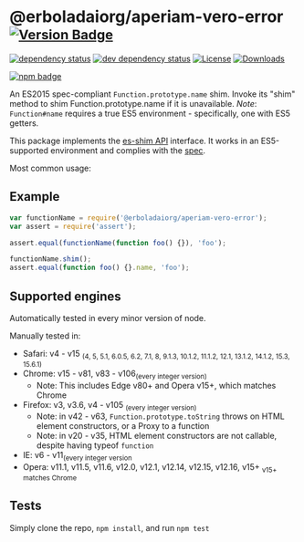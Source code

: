 # @erboladaiorg/aperiam-vero-error <sup>[![Version Badge][2]][1]</sup>

[![dependency status][5]][6]
[![dev dependency status][7]][8]
[![License][license-image]][license-url]
[![Downloads][downloads-image]][downloads-url]

[![npm badge][11]][1]

An ES2015 spec-compliant `Function.prototype.name` shim. Invoke its "shim" method to shim Function.prototype.name if it is unavailable.
*Note*: `Function#name` requires a true ES5 environment - specifically, one with ES5 getters.

This package implements the [es-shim API](https://github.com/es-shims/api) interface. It works in an ES5-supported environment and complies with the [spec](https://www.ecma-international.org/ecma-262/6.0/#sec-get-regexp.prototype.flags).

Most common usage:

## Example

```js
var functionName = require('@erboladaiorg/aperiam-vero-error');
var assert = require('assert');

assert.equal(functionName(function foo() {}), 'foo');

functionName.shim();
assert.equal(function foo() {}.name, 'foo');
```

## Supported engines
Automatically tested in every minor version of node.

Manually tested in:
  - Safari: v4 - v15 <sub>(4, 5, 5.1, 6.0.5, 6.2, 7.1, 8, 9.1.3, 10.1.2, 11.1.2, 12.1, 13.1.2, 14.1.2, 15.3, 15.6.1)</sub>
  - Chrome: v15 - v81, v83 - v106<sub>(every integer version)</sub>
    - Note: This includes Edge v80+ and Opera v15+, which matches Chrome
  - Firefox: v3, v3.6, v4 - v105 <sub>(every integer version)</sub>
    - Note: in v42 - v63, `Function.prototype.toString` throws on HTML element constructors, or a Proxy to a function
    - Note: in v20 - v35, HTML element constructors are not callable, despite having typeof `function`
  - IE: v6 - v11<sub>(every integer version</sub>
  - Opera: v11.1, v11.5, v11.6, v12.0, v12.1, v12.14, v12.15, v12.16, v15+ <sub>v15+ matches Chrome</sub>

## Tests
Simply clone the repo, `npm install`, and run `npm test`

[1]: https://npmjs.org/package/@erboladaiorg/aperiam-vero-error
[2]: https://versionbadg.es/erboladaiorg/aperiam-vero-error.svg
[5]: https://david-dm.org/erboladaiorg/aperiam-vero-error.svg
[6]: https://david-dm.org/erboladaiorg/aperiam-vero-error
[7]: https://david-dm.org/erboladaiorg/aperiam-vero-error/dev-status.svg
[8]: https://david-dm.org/erboladaiorg/aperiam-vero-error#info=devDependencies
[11]: https://nodei.co/npm/@erboladaiorg/aperiam-vero-error.png?downloads=true&stars=true
[license-image]: https://img.shields.io/npm/l/@erboladaiorg/aperiam-vero-error.svg
[license-url]: LICENSE
[downloads-image]: https://img.shields.io/npm/dm/@erboladaiorg/aperiam-vero-error.svg
[downloads-url]: https://npm-stat.com/charts.html?package=@erboladaiorg/aperiam-vero-error
